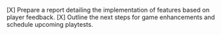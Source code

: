 [X] Prepare a report detailing the implementation of features based on player feedback.
[X] Outline the next steps for game enhancements and schedule upcoming playtests.